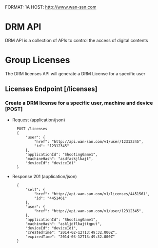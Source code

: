FORMAT: 1A
HOST: http://www.wan-san.com

# DRM API
DRM API is a collection of APIs to control the access of digital contents

# Group Licenses
The DRM licenses API will generate a DRM License for a specific user

## Licenses Endpoint [/licenses]

### Create a DRM license for a specific user, machine and device [POST]

+ Request (application/json)

        POST /licenses
        {
            "user": {
                "href": "http://api.wan-san.com/v1/user/12312345",
                "id": "12312345"
            },
            "applicationId": "ShootingGame1",
            "machineHash": "asdfaskjlkajt",
            "deviceId": "deviceId1"
        }

+ Response 201 (application/json)

        {
            "self": {
                "href": "http://api.wan-san.com/v1/licenses/4451561",
                "id": "4451461"
            },
            "user": {
                "href": "http://api.wan-san.com/v1/user/12312345",
            },
            "applicationId": "ShootingGame1",
            "machineHash": "askljdflkajttqput",
            "deviceId": "deviceId1",
            "createdTime": "2014-02-12T13:49:32.000Z",
            "expiredTime": "2014-03-12T13:49:32.000Z"
        }


